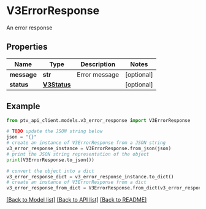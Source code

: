 # V3ErrorResponse

An error response

## Properties

Name | Type | Description | Notes
------------ | ------------- | ------------- | -------------
**message** | **str** | Error message | [optional] 
**status** | [**V3Status**](V3Status.md) |  | [optional] 

## Example

```python
from ptv_api_client.models.v3_error_response import V3ErrorResponse

# TODO update the JSON string below
json = "{}"
# create an instance of V3ErrorResponse from a JSON string
v3_error_response_instance = V3ErrorResponse.from_json(json)
# print the JSON string representation of the object
print(V3ErrorResponse.to_json())

# convert the object into a dict
v3_error_response_dict = v3_error_response_instance.to_dict()
# create an instance of V3ErrorResponse from a dict
v3_error_response_from_dict = V3ErrorResponse.from_dict(v3_error_response_dict)
```
[[Back to Model list]](../README.md#documentation-for-models) [[Back to API list]](../README.md#documentation-for-api-endpoints) [[Back to README]](../README.md)



